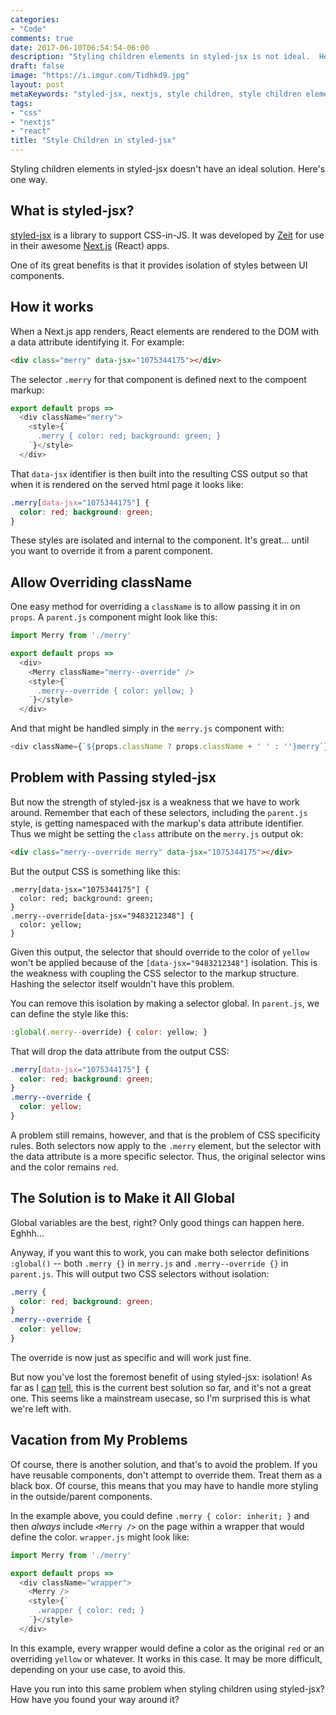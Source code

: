 ```yaml
---
categories:
- "Code"
comments: true
date: 2017-06-10T06:54:54-06:00
description: "Styling children elements in styled-jsx is not ideal.  Here's one way."
draft: false
image: "https://i.imgur.com/Tidhkd9.jpg"
layout: post
metaKeywords: "styled-jsx, nextjs, style children, style children elements, zeit"
tags:
- "css"
- "nextjs"
- "react"
title: "Style Children in styled-jsx"
---
```


Styling children elements in styled-jsx doesn't have an ideal solution.  Here's one way.

<!--more-->

## What is styled-jsx?

[styled-jsx](https://github.com/zeit/styled-jsx) is a library to support CSS-in-JS.  It was developed by [Zeit](https://zeit.co) for use in their awesome [Next.js](https://github.com/zeit/next.js/) (React) apps.

One of its great benefits is that it provides isolation of styles between UI components.

## How it works

When a Next.js app renders, React elements are rendered to the DOM with a data attribute identifying it.  For example:

```html
<div class="merry" data-jsx="1075344175"></div>
```

The selector `.merry` for that component is defined next to the compoent markup:

```js
export default props =>
  <div className="merry">
    <style>{`
      .merry { color: red; background: green; }
    `}</style>
  </div>
```

That `data-jsx` identifier is then built into the resulting CSS output so that when it is rendered on the served html page it looks like:

```css
.merry[data-jsx="1075344175"] {
  color: red; background: green;
}
```

These styles are isolated and internal to the component.  It's great... until you want to override it from a parent component.

## Allow Overriding className

One easy method for overriding a `className` is to allow passing it in on `props`.  A `parent.js` component might look like this:

```js
import Merry from './merry'

export default props =>
  <div>
    <Merry className="merry--override" />
    <style>{`
      .merry--override { color: yellow; }
    `}</style>
  </div>
```

And that might be handled simply in the `merry.js` component with:

```js
<div className={`${props.className ? props.className + ' ' : ''}merry`}>
```

## Problem with Passing styled-jsx

But now the strength of styled-jsx is a weakness that we have to work around.  Remember that each of these selectors, including the `parent.js` style, is getting namespaced with the markup's data attribute identifier.  Thus we might be setting the `class` attribute on the `merry.js` output ok:

```html
<div class="merry--override merry" data-jsx="1075344175"></div>
```

But the output CSS is something like this:

```
.merry[data-jsx="1075344175"] {
  color: red; background: green;
}
.merry--override[data-jsx="9483212348"] {
  color: yellow;
}
```

Given this output, the selector that should override to the color of `yellow` won't be applied because of the `[data-jsx="9483212348"]` isolation.  This is the weakness with coupling the CSS selector to the markup structure.  Hashing the selector itself wouldn't have this problem.

You can remove this isolation by making a selector global.  In `parent.js`, we can define the style like this:

```js
:global(.merry--override) { color: yellow; }
```

That will drop the data attribute from the output CSS:

```css
.merry[data-jsx="1075344175"] {
  color: red; background: green;
}
.merry--override {
  color: yellow;
}
```

A problem still remains, however, and that is the problem of CSS specificity rules.  Both selectors now apply to the `.merry` element, but the selector with the data attribute is a more specific selector.  Thus, the original selector wins and the color remains `red`.

## The Solution is to Make it All Global

Global variables are the best, right?  Only good things can happen here.  Eghhh...

Anyway, if you want this to work, you can make both selector definitions `:global()` -- both `.merry {}` in `merry.js` and `.merry--override {}` in `parent.js`.  This will output two CSS selectors without isolation:

```css
.merry {
  color: red; background: green;
}
.merry--override {
  color: yellow;
}
```

The override is now just as specific and will work just fine.

But now you've lost the foremost benefit of using styled-jsx: isolation!  As far as I [can](https://github.com/zeit/styled-jsx/issues/197) [tell](https://github.com/zeit/styled-jsx/issues/121), this is the current best solution so far, and it's not a great one.  This seems like a mainstream usecase, so I'm surprised this is what we're left with.

## Vacation from My Problems

Of course, there is another solution, and that's to avoid the problem.  If you have reusable components, don't attempt to override them.  Treat them as a black box.  Of course, this means that you may have to handle more styling in the outside/parent components.  

In the example above, you could define `.merry { color: inherit; }` and then *always* include `<Merry />` on the page within a wrapper that would define the color.  `wrapper.js` might look like:

```js
import Merry from './merry'

export default props =>
  <div className="wrapper">
    <Merry />
    <style>{`
      .wrapper { color: red; }
    `}</style>
  </div>
```

In this example, every wrapper would define a color as the original `red` or an overriding `yellow` or whatever.  It works in this case.  It may be more difficult, depending on your use case, to avoid this.

Have you run into this same problem when styling children using styled-jsx?  How have you found your way around it?
